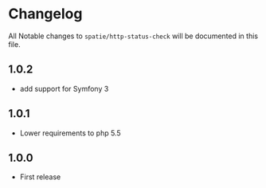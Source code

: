 # Changelog

All Notable changes to `spatie/http-status-check` will be documented in this file.

## 1.0.2
- add support for Symfony 3

## 1.0.1
- Lower requirements to php 5.5


## 1.0.0
- First release
